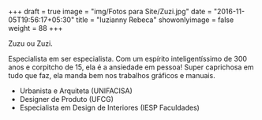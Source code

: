 +++
draft = true
image = "img/Fotos para Site/Zuzi.jpg"
date = "2016-11-05T19:56:17+05:30"
title = "Iuzianny Rebeca"
showonlyimage = false
weight = 88
+++

Zuzu ou Zuzi.
<!--more-->

Especialista em ser especialista.
Com um espírito inteligentíssimo de 300 anos e corpitcho de 15, ela é a ansiedade em pessoa! Super caprichosa em tudo que faz, ela manda bem nos trabalhos gráficos e manuais.

* Urbanista e Arquiteta (UNIFACISA)
* Designer de Produto (UFCG)
* Especialista em Design de Interiores (IESP Faculdades)
